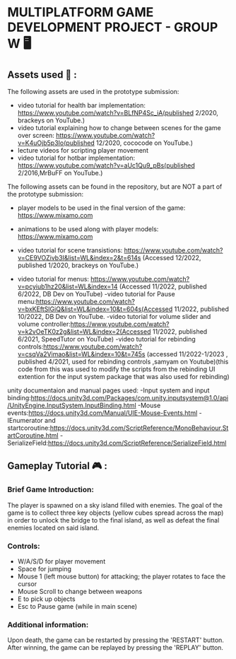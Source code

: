 # MULTIPLATFORM GAME DEVELOPMENT PROJECT - GROUP W :desktop_computer:

## Assets used :art: :

The following assets are used in the prototype submission:

- video tutorial for health bar implementation: https://www.youtube.com/watch?v=BLfNP4Sc_iA(published 2/2020, brackeys on YouTube.)
- video tutorial explaining how to change between scenes for the game over screen: https://www.youtube.com/watch?v=K4uOjb5p3Io(published 12/2020, cococode on YouTube.)
- lecture videos for scripting player movement
- video tutorial for hotbar implementation: https://www.youtube.com/watch?v=aUc1Qu9_pBs(published 2/2016,MrBuFF on YouTube.)

The following assets can be found in the repository, but are NOT a part of the prototype submission:
- player models to be used in the final version of the game: https://www.mixamo.com
- animations to be used along with player models: https://www.mixamo.com

- video tutorial for scene transistions: https://www.youtube.com/watch?v=CE9VOZivb3I&list=WL&index=2&t=614s (Accessed 12/2022, published 1/2020, brackeys on YouTube.)
- video tutorial for menus: https://www.youtube.com/watch?v=pcyiub1hz20&list=WL&index=14 (Accessed 11/2022, published 6/2022, DB Dev on YouTube)
-video tutorial for Pause menu:https://www.youtube.com/watch?v=bxKEftSIGiQ&list=WL&index=10&t=604s(Accessed 11/2022, published 10/2022, DB Dev on YouTube.
-video tutorial for volume slider and volume controller:https://www.youtube.com/watch?v=k2vOeTK0z2g&list=WL&index=2(Accessed 11/2022, published 6/2021, SpeedTutor on YouTube)
-video tutorial for rebinding controls:https://www.youtube.com/watch?v=csqVa2Vimao&list=WL&index=10&t=745s (accessed 11/2022-1/2023 , published 4/2021, used for rebinding controls ,samyam on Youtube)(this code from this was used to modify the scripts from the rebinding UI extention for the input system package that was also used for rebinding)

unity documentaion and manual pages used:
-Input system and input binding:https://docs.unity3d.com/Packages/com.unity.inputsystem@1.0/api/UnityEngine.InputSystem.InputBinding.html
-Mouse events:https://docs.unity3d.com/Manual/UIE-Mouse-Events.html
-IEnumerator and startcoroutine:https://docs.unity3d.com/ScriptReference/MonoBehaviour.StartCoroutine.html
-SerializeField:https://docs.unity3d.com/ScriptReference/SerializeField.html


## Gameplay Tutorial :video_game: :
### Brief Game Introduction:
The player is spawned on a sky island filled with enemies. The goal of the game is to collect three key objects
(yellow cubes spread across the map) in order to unlock the bridge to the final island, as well as defeat the final
enemies located on said island.

### Controls: 
- W/A/S/D for player movement
- Space for jumping
- Mouse 1 (left mouse button) for attacking; the player rotates to face the cursor
- Mouse Scroll to change between weapons
- E to pick up objects
- Esc to Pause game (while in main scene)

### Additional information:
Upon death, the game can be restarted by pressing the 'RESTART' button. After winning, the game can be 
replayed by pressing the 'REPLAY' button.
